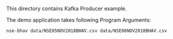 
This directory contains Kafka Producer example.

The demo application takes following Program Arguments:

`nse-bhav data/NSE05NOV2018BHAV.csv data/NSE06NOV2018BHAV.csv`
